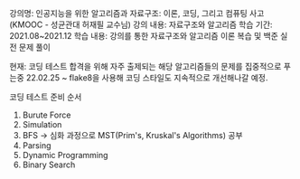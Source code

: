 강의명: 인공지능을 위한 알고리즘과 자료구조: 이론, 코딩, 그리고 컴퓨팅 사고(KMOOC - 성균관대 허재필 교수님)
강의 내용: 자료구조와 알고리즘
학습 기간: 2021.08~2021.12
학습 내용: 강의를 통한 자료구조와 알고리즘 이론 복습 및 백준 실전 문제 풀이

현재: 코딩 테스트 합격을 위해 자주 출제되는 해당 알고리즘들의 문제를 집중적으로 푸는중
22.02.25 ~ flake8을 사용해 코딩 스타일도 지속적으로 개선해나갈 예정.

코딩 테스트 준비 순서
1. Burute Force
2. Simulation
3. BFS -> 심화 과정으로 MST(Prim's, Kruskal's Algorithms) 공부
4. Parsing
5. Dynamic Programming
6. Binary Search
